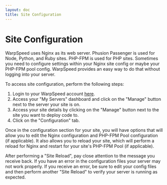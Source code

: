 ```yaml
---
layout: doc
title: Site Configuration
---
```


# Site Configuration

WarpSpeed uses Nginx as its web server. Phusion Passenger is used for Node, Python, and Ruby sites. PHP-FPM is used for PHP sites. Sometimes you need to configure settings within your Nginx site config or maybe your PHP-FPM pool config. WarpSpeed provides an easy way to do that without logging into your server.

To access site configuration, perform the following steps:

1. Login to your WarpSpeed account [here](https://warpspeed.io/login).
1. Access your "My Servers" dashboard and click on the "Manage" button next to the server your site is on.
1. Access your site details by clicking on the "Manage" button next to the site you want to deploy code to.
1. Click on the "Configuration" tab.

Once in the configuration section for your site, you will have options that will allow you to edit the Nginx configuration and PHP-FPM Pool configuration (if applicable). It also allows you to reload your site, which will perform a reload for Nginx and restart for your site's PHP-FPM Pool (if applicable).

After performing a "Site Reload", pay close attention to the message you receive back. If you have an error in the configuration files your server may not work properly. If you receive an error, be sure to edit your config files and then perform another "Site Reload" to verify your server is running as expected.
